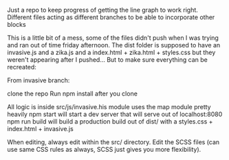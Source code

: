 Just a repo to keep progress of getting the line graph to work right. Different files acting as different branches to be able to incorporate other blocks

This is a little bit of a mess, some of the files didn't push when I was trying and ran out of time friday afternoon. The dist folder is supposed to have an invasive.js and a zika.js and a index.html + zika.html + styles.css but they weren't appearing after I pushed... But to make sure everything can be recreated:

From invasive branch:

clone the repo
Run npm install after you clone

All logic is inside src/js/invasive.his module uses the map module pretty heavily
npm start will start a dev server that will serve out of localhost:8080
npm run build will build a production build out of dist/ with a styles.css + index.html + invasive.js

When editing, always edit within the src/ directory. Edit the SCSS files (can use same CSS rules as always, SCSS just gives you more flexibility).
